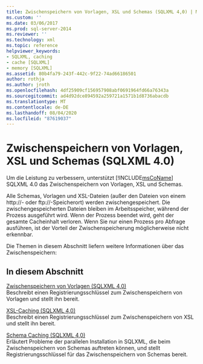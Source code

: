 ```yaml
---
title: Zwischenspeichern von Vorlagen, XSL und Schemas (SQLXML 4,0) | Microsoft-Dokumentation
ms.custom: ''
ms.date: 03/06/2017
ms.prod: sql-server-2014
ms.reviewer: ''
ms.technology: xml
ms.topic: reference
helpviewer_keywords:
- SQLXML, caching
- cache [SQLXML]
- memory [SQLXML]
ms.assetid: 80b4fa79-243f-442c-9f22-74ad66186501
author: rothja
ms.author: jroth
ms.openlocfilehash: 4df25909cf156957908abf0691964fd66a76343a
ms.sourcegitcommit: ad4d92dce894592a259721a1571b1d8736abacdb
ms.translationtype: MT
ms.contentlocale: de-DE
ms.lasthandoff: 08/04/2020
ms.locfileid: "87619037"
---
```

# <a name="caching-templates-xsl-and-schemas-sqlxml-40"></a>Zwischenspeichern von Vorlagen, XSL und Schemas (SQLXML 4.0)
  Um die Leistung zu verbessern, unterstützt [!INCLUDE[msCoName](../../../includes/msconame-md.md)] SQLXML 4.0 das Zwischenspeichern von Vorlagen, XSL und Schemas.  
  
 Alle Schemas, Vorlagen und XSL-Dateien (außer den Dateien von einem http://- oder ftp://-Speicherort) werden zwischengespeichert. Die zwischengespeicherten Dateien bleiben im Arbeitsspeicher, während der Prozess ausgeführt wird. Wenn der Prozess beendet wird, geht der gesamte Cacheinhalt verloren. Wenn Sie nur einen Prozess pro Abfrage ausführen, ist der Vorteil der Zwischenspeicherung möglicherweise nicht erkennbar.  
  
 Die Themen in diesem Abschnitt liefern weitere Informationen über das Zwischenspeichern:  
  
## <a name="in-this-section"></a>In diesem Abschnitt  
 [Zwischenspeichern von Vorlagen &#40;SQLXML 4,0&#41;](template-caching-sqlxml-4-0.md)  
 Beschreibt einen Registrierungsschlüssel zum Zwischenspeichern von Vorlagen und stellt ihn bereit.  
  
 [XSL-Caching &#40;SQLXML 4,0&#41;](xsl-caching-sqlxml-4-0.md)  
 Beschreibt einen Registrierungsschlüssel zum Zwischenspeichern von XSL und stellt ihn bereit.  
  
 [Schema Caching &#40;SQLXML 4,0&#41;](schema-caching-sqlxml-4-0.md)  
 Erläutert Probleme der parallelen Installation in SQLXML, die beim Zwischenspeichern von Schemas auftreten können, und stellt Registrierungsschlüssel für das Zwischenspeichern von Schemas bereit.  
  
  
